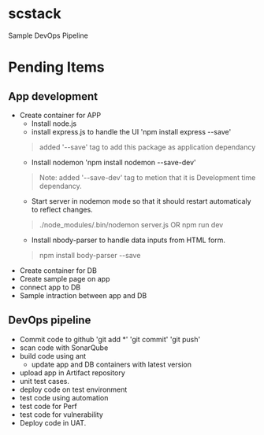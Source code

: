 # scstack
Sample DevOps Pipeline

# Pending Items

## App development
* Create container for APP
	* Install node.js
	* install express.js to handle the UI
	'npm install express --save'
	> added '--save' tag to add this package as application dependancy
	* Install nodemon
	'npm install nodemon --save-dev'
	> Note: added '--save-dev' tag to metion that it is Development time dependancy.
	* Start server in nodemon mode so that it should restart automaticaly to reflect changes.
	> ./node_modules/.bin/nodemon server.js
	OR
	> npm run dev
	* Install nbody-parser to handle data inputs from HTML form.
	> npm install body-parser --save
* Create container for DB
* Create sample page on app
* connect app to DB
* Sample intraction between app and DB

## DevOps pipeline
* Commit code to github
'git add *'
'git commit'
'git push'
* scan code with SonarQube
* build code using ant
	* update app and DB containers with latest version
* upload app in Artifact repository
* unit test cases.
* deploy code on test environment
* test code using automation
* test code for Perf
* test code for vulnerability
* Deploy code in UAT.

